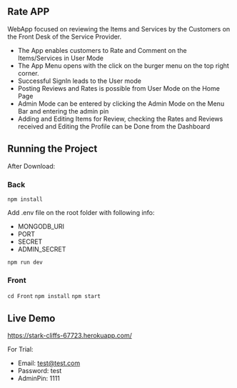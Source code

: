 ## Rate APP

WebApp focused on reviewing the Items and Services by the Customers on the Front Desk of the Service Provider.

- The App enables customers to Rate and Comment on the Items/Services in User Mode
- The App Menu opens with the click on the burger menu on the top right corner.
- Successful SignIn leads to the User mode
- Posting Reviews and Rates is possible from User Mode on the Home Page
- Admin Mode can be entered by clicking the Admin Mode on the Menu Bar and entering the admin pin
- Adding and Editing Items for Review, checking the Rates and Reviews received and Editing the Profile can be Done from the Dashboard

## Running the Project

After Download:

### Back

`npm install`

Add .env file on the root folder with following info:

- MONGODB_URI
- PORT
- SECRET
- ADMIN_SECRET

`npm run dev`

### Front

`cd Front`
`npm install`
`npm start`

## Live Demo

https://stark-cliffs-67723.herokuapp.com/

For Trial:

- Email: test@test.com
- Password: test
- AdminPin: 1111
